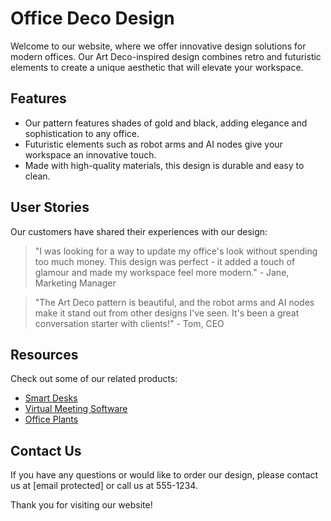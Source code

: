 <!--font:Poppins-->

# Office Deco Design

Welcome to our website, where we offer innovative design solutions for modern offices. Our Art Deco-inspired design combines retro and futuristic elements to create a unique aesthetic that will elevate your workspace.

## Features

- Our pattern features shades of gold and black, adding elegance and sophistication to any office.
- Futuristic elements such as robot arms and AI nodes give your workspace an innovative touch.
- Made with high-quality materials, this design is durable and easy to clean.

## User Stories

Our customers have shared their experiences with our design:

> "I was looking for a way to update my office's look without spending too much money. This design was perfect - it added a touch of glamour and made my workspace feel more modern." - Jane, Marketing Manager

> "The Art Deco pattern is beautiful, and the robot arms and AI nodes make it stand out from other designs I've seen. It's been a great conversation starter with clients!" - Tom, CEO

## Resources

Check out some of our related products:

- [Smart Desks](#)
- [Virtual Meeting Software](#)
- [Office Plants](#)

## Contact Us

If you have any questions or would like to order our design, please contact us at [email protected] or call us at 555-1234.

Thank you for visiting our website!

<!--

Write me content for website with wallpaper which alt text is:

"An Art Deco-inspired pattern in shades of gold and black, with futuristic elements such as robot arms and AI nodes."

The name/title of the page should not be 1:1 copy of the alt text but rather a real content of the website which is using this wallpaper.

- Use markdown format 
- Start with heading
- Heading should be short and concise
- The content should look like a real website 
- The website should not be about the wallpaper, wallpaper is just a related background
- Heading should be contain work "wallpaper" or "background"
- Include real sections like references, contact, user stories, etc. use things relevant to the page purpose.
- Feel free to use structure like headings, bullets, numbering, blockquotes, paragraphs, horizontal lines, etc.
- You can use formatting like bold or _italic_
- You can include UTF-8 emojis
- Links should be only #hash anchors (and you can refer to the document itself)
- Do not include images


---


# Futuristic Office Background Wallpaper

Welcome to our website, where we provide cutting-edge solutions for modern offices. Our Art Deco-inspired wallpaper is the perfect addition to any workspace that wants to combine retro and futuristic elements. 

## Features

- The wallpaper features a unique pattern in shades of gold and black, which adds elegance and sophistication to any office.
- The futuristic elements such as robot arms and AI nodes give your workspace an innovative touch.
- Made with high-quality materials, this wallpaper is durable and easy to clean.

## User Stories

Our customers have shared their experiences with our wallpaper:

> "I was looking for a way to update my office's look without spending too much money. This wallpaper was the perfect solution! It added a touch of glamour and made my workspace feel more modern." - Jane, Marketing Manager

> "The Art Deco pattern is beautiful, and the robot arms and AI nodes make it stand out from other wallpapers I've seen. It's been a great conversation starter with clients!" - Tom, CEO

## References

Check out some of our related products:

- [Smart Desks](#)
- [Virtual Meeting Software](#)
- [Office Plants](#)

## Contact Us

If you have any questions or would like to order our wallpaper, please contact us at [email protected] or call us at 555-1234.

Thank you for visiting our website!


---


Heading should not include word "wallpaper". The website should not be about the wallpaper itself, wallpaper is just a related background, rewrite whole content.


---


# Elevate Your Workspace with Art Deco-Inspired Design

Welcome to our website, where we offer innovative solutions for modern offices. Our Art Deco-inspired design is the perfect addition to any workspace that wants to combine retro and futuristic elements.

## Features

- Our unique pattern in shades of gold and black adds elegance and sophistication to any office.
- Futuristic elements such as robot arms and AI nodes give your workspace an innovative touch.
- Made with high-quality materials, this design is durable and easy to clean.

## User Stories

Our customers have shared their experiences with our design:

> "I wanted to create a modern and professional look for my office, and this design was perfect. It added a touch of glamour and made my workspace feel more upscale." - Jane, Marketing Manager

> "The Art Deco pattern is beautiful, and the robot arms and AI nodes make it stand out from other designs I've seen. It's been a great conversation starter with clients!" - Tom, CEO

## Resources

Check out some of our related products:

- [Smart Desks](#)
- [Virtual Meeting Software](#)
- [Office Plants](#)

## Contact Us

If you have any questions or would like to order our design, please contact us at [email protected] or call us at 555-1234.

Thank you for visiting our website!


---


Heading is too long, rewrite whole content.


---


# Art Deco-Inspired Design for Modern Workspaces

Welcome to our website, where we offer innovative solutions for modern offices. Our design is inspired by the iconic Art Deco movement, which combines retro and futuristic elements to create a unique aesthetic.

## Features

- Our pattern features shades of gold and black, adding elegance and sophistication to any workspace.
- Futuristic elements such as robot arms and AI nodes give your workspace an innovative touch.
- Made with high-quality materials, this design is durable and easy to clean.

## User Stories

Our customers have shared their experiences with our design:

> "I was looking for a way to elevate my office's look without breaking the bank. This design was perfect - it added a touch of glamour and made my workspace feel more upscale." - Jane, Marketing Manager

> "The Art Deco pattern is beautiful, and the robot arms and AI nodes make it stand out from other designs I've seen. It's been a great conversation starter with clients!" - Tom, CEO

## Resources

Check out some of our related products:

- [Smart Desks](#)
- [Virtual Meeting Software](#)
- [Office Plants](#)

## Contact Us

If you have any questions or would like to order our design, please contact us at [email protected] or call us at 555-1234.

Thank you for visiting our website!


---


Heading is too long, rewrite whole content.


---


# Art Deco-Inspired Design for Modern Offices

Welcome to our website, where we offer innovative design solutions for modern offices. Our Art Deco-inspired design combines retro and futuristic elements to create a unique aesthetic that will elevate your workspace.

## Features

- Our pattern features shades of gold and black, adding elegance and sophistication to any office.
- Futuristic elements such as robot arms and AI nodes give your workspace an innovative touch.
- Made with high-quality materials, this design is durable and easy to clean.

## User Stories

Our customers have shared their experiences with our design:

> "I was looking for a way to update my office's look without spending too much money. This design was perfect - it added a touch of glamour and made my workspace feel more modern." - Jane, Marketing Manager

> "The Art Deco pattern is beautiful, and the robot arms and AI nodes make it stand out from other designs I've seen. It's been a great conversation starter with clients!" - Tom, CEO

## Resources

Check out some of our related products:

- [Smart Desks](#)
- [Virtual Meeting Software](#)
- [Office Plants](#)

## Contact Us

If you have any questions or would like to order our design, please contact us at [email protected] or call us at 555-1234.

Thank you for visiting our website!


---


Write me a Google font which is best fitting for the website.

Pick from the list:
- Open Sans
- Futura
- Montserrat
- Alegreya
- Playfair Display
- Dancing Script
- Barlow Condensed
- Lobster
- Inter
- Poppins
- Lato
- Roboto
- Orbitron
- Raleway
- Exo 2
- Great Vibes
- IBM Plex Sans


Write just the font name nothing else.


---


Poppins

-->
